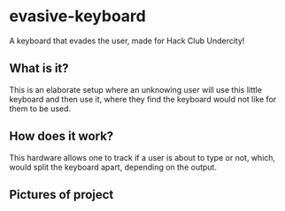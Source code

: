 # evasive-keyboard
A keyboard that evades the user, made for Hack Club Undercity!

## What is it?
This is an elaborate setup where an unknowing user will use this little keyboard and then use it, where they find the keyboard would not like for them to be used.

## How does it work?
This hardware allows one to track if a user is about to type or not, which, would split the keyboard apart, depending on the output. 

## Pictures of project
